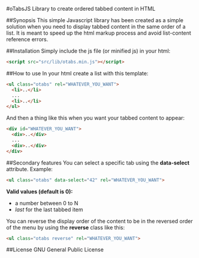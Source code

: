 #oTabsJS
Library to create ordered tabbed content in HTML

##Synopsis
This simple Javascript library has been created as a simple solution when you need to display tabbed content in the same order of a list. It is meant to speed up the html markup process and avoid list-content reference errors.

##Installation
Simply include the js file (or minified js) in your html:
```html
<script src="src/lib/otabs.min.js"></script>
```

##How to use
In your html create a list with this template:
```html
<ul class="otabs" rel="WHATEVER_YOU_WANT">
  <li>..</li>
  ...
  <li>..</li>
</ul>
```

And then a thing like this when you want your tabbed content to appear:
```html
<div id="WHATEVER_YOU_WANT">
  <div>..</div>
  ...
  <div>..</div>
</div>
```

##Secondary features
You can select a specific tab using the <b>data-select</b> attribute. Example:
```html
<ul class="otabs" data-select="42" rel="WHATEVER_YOU_WANT">
```
<b>Valid values (default is 0):</b>
<ul>
  <li>a number between 0 to N</li>
  <li><i>last</i> for the last tabbed item</li>
</ul>

You can reverse the display order of the content to be in the reversed order of the menu by using the <b>reverse</b> class like this:
```html
<ul class="otabs reverse" rel="WHATEVER_YOU_WANT">
```

##License
 GNU General Public License
